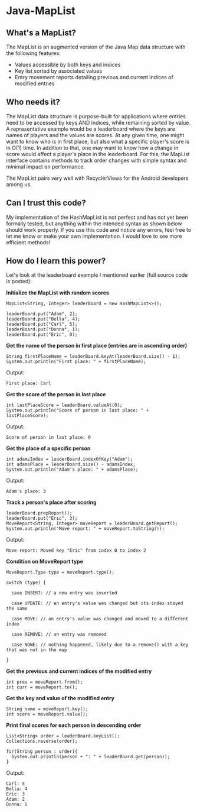 # Java-MapList

## What's a MapList?
The MapList is an augmented version of the Java Map data structure with the following features: 
* Values accessible by both keys and indices
* Key list sorted by associated values
* Entry movement reports detailing previous and current indices of modified entries

## Who needs it?
The MapList data structure is purpose-built for applications where entries need to be accessed by keys AND indices, while remaining sorted by value. A representative example would be a leaderboard where the keys are names of players and the values are scores. At any given time, one might want to know who is in first place, but also what a specific player's score is in O(1) time. In addition to that, one may want to know how a change in score would affect a player's place in the leaderboard. For this, the MapList interface contains methods to track order changes with simple syntax and minimal impact on performance.

The MapList pairs very well with RecyclerViews for the Android developers among us.

## Can I trust this code?
My implementation of the HashMapList is not perfect and has not yet been formally tested, but anything within the intended syntax as shown below should work properly. If you use this code and notice any errors, feel free to let me know or make your own implementation. I would love to see more efficient methods!

## How do I learn this power?
Let's look at the leaderboard example I mentioned earlier (full source code is posted):

**Initialize the MapList with random scores**
~~~
MapList<String, Integer> leaderBoard = new HashMapList<>();

leaderBoard.put("Adam", 2);
leaderBoard.put("Bella", 4);
leaderBoard.put("Carl", 5);
leaderBoard.put("Donna", 1);
leaderBoard.put("Eric", 0);
~~~

**Get the name of the person in first place (entries are in ascending order)**
~~~
String firstPlaceName = leaderBoard.keyAt(leaderBoard.size() - 1);
System.out.println("First place: " + firstPlaceName);
~~~
Output:
~~~
First place: Carl
~~~


**Get the score of the person in last place**
~~~
int lastPlaceScore = leaderBoard.valueAt(0);
System.out.println("Score of person in last place: " + lastPlaceScore);
~~~
Output:
~~~
Score of person in last place: 0
~~~


**Get the place of a specific person**
~~~
int adamsIndex = leaderBoard.indexOfKey("Adam");
int adamsPlace = leaderBoard.size() - adamsIndex;
System.out.println("Adam's place: " + adamsPlace);
~~~
Output:
~~~
Adam's place: 3
~~~


**Track a person's place after scoring**
~~~
leaderBoard.prepReport();
leaderBoard.put("Eric", 3);
MoveReport<String, Integer> moveReport = leaderBoard.getReport();
System.out.println("Move report: " + moveReport.toString());
~~~
Output:
~~~
Move report: Moved key "Eric" from index 0 to index 2
~~~


**Condition on MoveReport type**
~~~
MoveReport.Type type = moveReport.type();

switch (type) {

  case INSERT: // a new entry was inserted

  case UPDATE: // an entry's value was changed but its index stayed the same

  case MOVE: // an entry's value was changed and moved to a different index

  case REMOVE: // an entry was removed

  case NONE: // nothing happened, likely due to a remove() with a key that was not in the map

}
~~~


**Get the previous and current indices of the modified entry**
~~~
int prev = moveReport.from();
int curr = moveReport.to();
~~~


**Get the key and value of the modified entry**
~~~
String name = moveReport.key();
int score = moveReport.value();
~~~


**Print final scores for each person in descending order**
~~~
List<String> order = leaderBoard.keyList();
Collections.reverse(order);

for(String person : order){
  System.out.println(person + ": " + leaderBoard.get(person));
}
~~~
Output:
~~~
Carl: 5
Bella: 4
Eric: 3
Adam: 2
Donna: 1
~~~
